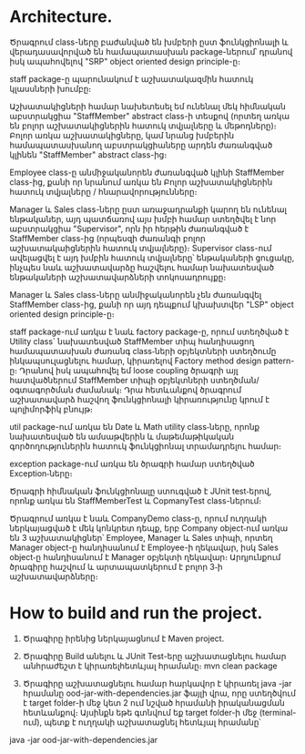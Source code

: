 # Architecture.

Ծրագրում class-ները բաժանված են խմբերի ըստ ֆունկցիոնալի և վերադասավորված են համապատասխան package-ներում՝ դրանով իսկ ապահովելով "SRP" object oriented design principle-ը։  

staff package-ը պարունակում է աշխատակազմին հատուկ կլասսների խումբը։

Աշխատակիցների համար նախետեսել եմ ունենալ մեկ հիմնական աբստրակցիա "StaffMember" abstract class-ի տեսքով (որտեղ առկա են բոլոր աշխատակիցներին հատուկ տվյալները և մեթոդները)։
Բոլոր առկա աշխատակիցները, կամ նրանց խմբերին համապատասխանող աբստրակցիաները արդեն ժառանգված կլինեն "StaffMember" abstract class-ից։ 

Employee class-ը անմիջականորեն ժառանգված կլինի StaffMember class-ից, քանի որ նրանում առկա են Բոլոր աշխատակիցներին հատուկ տվյալները / հնարավորությունները։

Manager և Sales class-ները ըստ առաջադրանքի կարող են ունենալ ենթականեր, այդ պատճառով այս խմբի համար ստեղծվել է նոր աբստրակցիա "Supervisor", որն իր հերթին ժառանգված է StaffMember class-ից (որպեսզի ժառանգի բոլոր աշխատակաիցներին հատուկ տվյալները)։ Supervisor class-ում ավելացվել է այդ խմբին հատուկ տվյալները՝
ենթակաների ցուցակը, ինչպես նաև աշխատավարձը հաշվելու համար նախատեսված ենթակաների աշխատավարձների տոկոսադրույքը։

Manager և Sales class-ները անմիջականորեն չեն ժառանգվել StaffMember class-ից, քանի որ այդ դեպքում կխախտվեր "LSP" object oriented design principle-ը։

staff package-ում առկա է նաև factory package-ը, որում ստեղծված է Utility class` նախատեսված StaffMember տիպ հանդիսացող համապատասխան ժառանգ class֊ների օբյեկտների ստեղծումը ինկապսուլացնելու համար, կիրառելով Factory method design pattern-ը։
Դրանով իսկ ապահովել եմ loose coupling ծրագրի այլ հատվածներում StaffMember տիպի օբյեկտների ստեղծման/օգտագործման ժամանակ։ 
Դրա հետևանքով ծրագրում աշխատավարձ հաշվող ֆունկցիոնալի կիրառությունը կրում է պոլիմորֆիկ բնույթ։

util package-ում առկա են Date և Math utility class֊ները, որոնք նախատեսված են ամսաթվերին և մաթեմաթիկական գործողություներին հատուկ ֆունկցիոնալ տրամադրելու համար։

exception package-ում առկա են ծրագրի համար ստեղծված Exception֊ները։

Ծրագրի հիմնական ֆունկցիոնալը ստուգված է JUnit test֊երով, որոնք առկա են StaffMemberTest և CopmanyTest class-ներում։

Ծրագրում առկա է նաև CompanyDemo class-ը, որում ուղղակի ներկայացված է մեկ կոնկրետ դեպք, երբ Company object֊ում առկա են 3 աշխատակիցներ՝ Employee, Manager
և Sales տիպի, որտեղ Manager object-ը հանդիսանում է Employee-ի ղեկավար, իսկ Sales object֊ը հանդիսանում է Manager օբյեկտի ղեկավար։ Արդյունքում ծրագիրը հաշվում և արտապատկերում է բոլոր 3֊ի աշխատավարձները։ 

# How to build and run the project.

1. Ծրագիրը իրենից ներկայացնում է Maven project․

2. Ծրագիրը Build անելու և JUnit Test-երը աշխատացնելու համար անհրաժեշտ է կիրառելհետևյալ հրամանը։ 
mvn clean package

3. Ծրագիրը աշխատացնելու համար հարկավոր է կիրառել java -jar հրամանը ood-jar-with-dependencies.jar ֆայլի վրա, որը ստեղծվում է target folder-ի մեջ
կետ 2 ում նշված հրամանի իրականացման հետևանքով։ Այսինքն եթե գտնվում եք target folder-ի մեջ (terminal-ում), պետք է ուղղակի աշխատացնել հետևյալ հրամանը՝ 

java -jar ood-jar-with-dependencies.jar